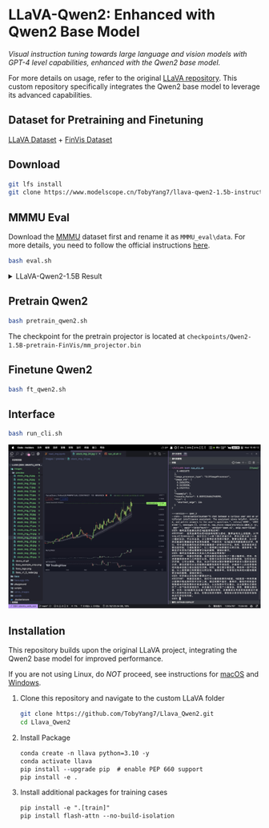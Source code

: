 # LLaVA-Qwen2: Enhanced with Qwen2 Base Model

*Visual instruction tuning towards large language and vision models with GPT-4 level capabilities, enhanced with the Qwen2 base model.*

For more details on usage, refer to the original [LLaVA repository](https://github.com/haotian-liu/LLaVA). This custom repository specifically integrates the Qwen2 base model to leverage its advanced capabilities.

## Dataset for Pretraining and Finetuning

[LLaVA Dataset](https://github.com/haotian-liu/LLaVA?tab=readme-ov-file#visual-instruction-tuning) + [FinVis Dataset](https://huggingface.co/datasets/wza/FinVis)

## Download

```bash
git lfs install
git clone https://www.modelscope.cn/TobyYang7/llava-qwen2-1.5b-instruct-finvis.git
```

## MMMU Eval

Download the [MMMU](https://huggingface.co/datasets/MMMU/MMMU/tree/main) dataset first and rename it as `MMMU_eval\data`. For more details, you need to follow the official instructions [here](https://github.com/MMMU-Benchmark/MMMU/tree/main/eval).

```bash
bash eval.sh
```

<details>
<summary>LLaVA-Qwen2-1.5B Result</summary>

| Subject                                |   Data Num |   Acc |
|----------------------------------------|------------|-------|
| Overall-Art and Design                 |        120 |  0.35 |
| Art                                    |         30 |   0.3 |
| Art_Theory                             |         30 | 0.467 |
| Design                                 |         30 | 0.467 |
| Music                                  |         30 | 0.167 |
| Overall-Business                       |        150 |  0.22 |
| Accounting                             |         30 | 0.267 |
| Economics                              |         30 | 0.133 |
| Finance                                |         30 |   0.2 |
| Manage                                 |         30 |   0.3 |
| Marketing                              |         30 |   0.2 |
| Overall-Science                        |        150 | 0.267 |
| Biology                                |         30 | 0.167 |
| Chemistry                              |         30 | 0.267 |
| Geography                              |         30 | 0.233 |
| Math                                   |         30 | 0.333 |
| Physics                                |         30 | 0.333 |
| Overall-Health and Medicine            |        150 | 0.267 |
| Basic_Medical_Science                  |         30 | 0.233 |
| Clinical_Medicine                      |         30 | 0.333 |
| Diagnostics_and_Laboratory_Medicine    |         30 | 0.167 |
| Pharmacy                               |         30 | 0.267 |
| Public_Health                          |         30 | 0.333 |
| Overall-Humanities and Social Science  |        120 | 0.458 |
| History                                |         30 | 0.467 |
| Literature                             |         30 |   0.7 |
| Sociology                              |         30 |   0.4 |
| Psychology                             |         30 | 0.267 |
| Overall-Tech and Engineering           |        210 |   0.3 |
| Agriculture                            |         30 | 0.367 |
| Architecture_and_Engineering           |         30 |   0.3 |
| Computer_Science                       |         30 |   0.1 |
| Electronics                            |         30 |   0.2 |
| Energy_and_Power                       |         30 |   0.4 |
| Materials                              |         30 | 0.333 |
| Mechanical_Engineering                 |         30 |   0.4 |
| Overall                                |        900 | 0.303 |

</details>

## Pretrain Qwen2

```bash
bash pretrain_qwen2.sh
```

The checkpoint for the pretrain projector is located at `checkpoints/Qwen2-1.5B-pretrain-FinVis/mm_projector.bin`

## Finetune Qwen2

```bash
bash ft_qwen2.sh
```

## Interface

```bash
bash run_cli.sh
```

![alt text](assets/README/image.png)

## Installation

This repository builds upon the original LLaVA project, integrating the Qwen2 base model for improved performance.

If you are not using Linux, do *NOT* proceed, see instructions for [macOS](https://github.com/haotian-liu/LLaVA/blob/main/docs/macOS.md) and [Windows](https://github.com/haotian-liu/LLaVA/blob/main/docs/Windows.md).

1. Clone this repository and navigate to the custom LLaVA folder

    ```bash
    git clone https://github.com/TobyYang7/Llava_Qwen2.git
    cd Llava_Qwen2
    ```

2. Install Package

    ```shell
    conda create -n llava python=3.10 -y
    conda activate llava
    pip install --upgrade pip  # enable PEP 660 support
    pip install -e .
    ```

3. Install additional packages for training cases

    ```shell
    pip install -e ".[train]"
    pip install flash-attn --no-build-isolation
    ```
